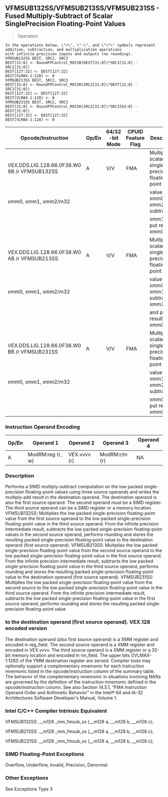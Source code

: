 ## VFMSUB132SS/VFMSUB213SS/VFMSUB231SS  -  Fused Multiply-Subtract of Scalar SinglePrecision Floating-Point Values

> Operation

``` slim
In the operations below, \"+\", \"-\", and \"\*\" symbols represent addition, subtraction, and multiplication operations
with infinite precision inputs and outputs (no rounding).
VFMSUB132SS DEST, SRC2, SRC3
DEST[31:0] <- RoundFPControl_MXCSR(DEST[31:0]\*SRC3[31:0] - SRC2[31:0])
DEST[127:32] <- DEST[127:32]
DEST[VLMAX-1:128] <- 0
VFMSUB213SS DEST, SRC2, SRC3
DEST[31:0] <- RoundFPControl_MXCSR(SRC2[31:0]\*DEST[31:0] - SRC3[31:0])
DEST[127:32] <- DEST[127:32]
DEST[VLMAX-1:128] <- 0
VFMSUB231SS DEST, SRC2, SRC3
DEST[31:0] <- RoundFPControl_MXCSR(SRC2[31:0]\*SRC3[63:0] - DEST[31:0])
DEST[127:32] <- DEST[127:32]
DEST[VLMAX-1:128] <- 0

```

 Opcode/Instruction                          | Op/En| 64/32 -bit Mode| CPUID Feature Flag| Description                                    
 ---  | --- | --- | --- | ---
 VEX.DDS.LIG.128.66.0F38.W0 9B /r VFMSUB132SS| A    | V/V            | FMA               | Multiply scalar single-precision floating-point
 xmm0, xmm1, xmm2/m32                        |      |                |                   | value from xmm0 and xmm2/mem, subtract         
                                             |      |                |                   | xmm1 and put result in xmm0.                   
 VEX.DDS.LIG.128.66.0F38.W0 AB /r VFMSUB213SS| A    | V/V            | FMA               | Multiply scalar single-precision floating-point
 xmm0, xmm1, xmm2/m32                        |      |                |                   | value from xmm0 and xmm1, subtract xmm2/mem    
                                             |      |                |                   | and put result in xmm0.                        
 VEX.DDS.LIG.128.66.0F38.W0 BB /r VFMSUB231SS| A    | V/V            | FMA               | Multiply scalar single-precision floating-point
 xmm0, xmm1, xmm2/m32                        |      |                |                   | value from xmm1 and xmm2/mem, subtract         
                                             |      |                |                   | xmm0 and put result in xmm0.                   

### Instruction Operand Encoding
 Op/En| Operand 1       | Operand 2   | Operand 3    | Operand 4
 ---  | --- | --- | --- | ---
 A    | ModRM:reg (r, w)| VEX.vvvv (r)| ModRM:r/m (r)| NA       

### Description
Performs a SIMD multiply-subtract computation on the low packed single-precision
floating-point values using three source operands and writes the multiply-add
result in the destination operand. The destination operand is also the first
source operand. The second operand must be a SIMD register. The third source
operand can be a SIMD register or a memory location. VFMSUB132SS: Multiplies
the low packed single-precision floating-point value from the first source operand
to the low packed single-precision floating-point value in the third source
operand. From the infinite precision intermediate result, subtracts the low
packed single-precision floating-point values in the second source operand,
performs rounding and stores the resulting packed single-precision floating-point
value to the destination operand (first source operand). VFMSUB213SS: Multiplies
the low packed single-precision floating-point value from the second source
operand to the low packed single-precision floating-point value in the first
source operand. From the infinite precision intermediate result, subtracts the
low packed single-precision floating-point value in the third source operand,
performs rounding and stores the resulting packed single-precision floating-point
value to the destination operand (first source operand). VFMSUB231SS: Multiplies
the low packed single-precision floating-point value from the second source
to the low packed single-precision floating-point value in the third source
operand. From the infinite precision intermediate result, subtracts the low
packed single-precision floating-point value in the first source operand, performs
rounding and stores the resulting packed single-precision floating-point value
### to the destination operand (first source operand). VEX.128 encoded version
The destination operand (also first source operand) is a XMM register and encoded
in reg_field. The second source operand is a XMM register and encoded in VEX.vvvv.
The third source operand is a XMM register or a 32-bit memory location and encoded
in rm_field. The upper bits ([VLMAX-1:128]) of the YMM destination register
are zeroed. Compiler tools may optionally support a complementary mnemonic for
each instruction mnemonic listed in the opcode/instruction column of the summary
table. The behavior of the complementary mnemonic in situations involving NANs
are governed by the definition of the instruction mnemonic defined in the opcode/instruction
column. See also Section 14.5.1, “FMA Instruction Operand Order and Arithmetic
Behavior” in the Intel® 64 and IA-32 Architectures Software Developer's Manual,
Volume 1.



### Intel C/C++ Compiler Intrinsic Equivalent
VFMSUB132SS: __m128 _mm_fmsub_ss (__m128 a, __m128 b, __m128 c);

VFMSUB213SS: __m128 _mm_fmsub_ss (__m128 a, __m128 b, __m128 c);

VFMSUB231SS: __m128 _mm_fmsub_ss (__m128 a, __m128 b, __m128 c);


### SIMD Floating-Point Exceptions
Overflow, Underflow, Invalid, Precision, Denormal


### Other Exceptions
See Exceptions Type 3
